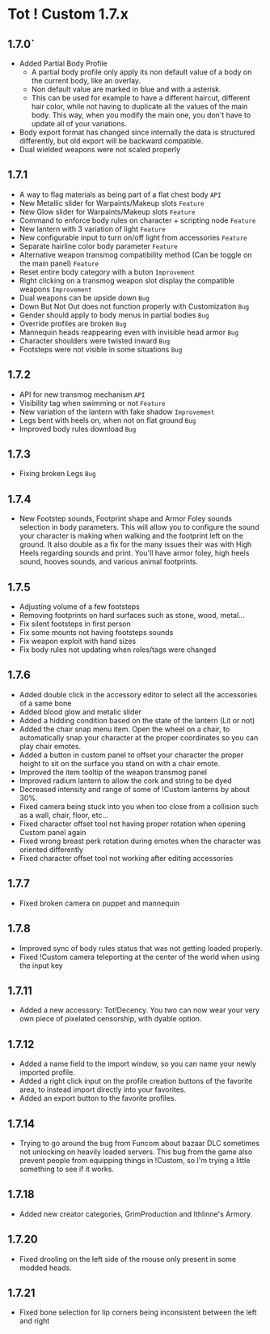 # Tot ! Custom 1.7.x

## 1.7.0`
- Added Partial Body Profile
    - A partial body profile only apply its non default value of a body on the current body, like an overlay.
    - Non default value are marked in blue and with a asterisk.
    - This can be used for example to have a different haircut, different hair color, while not having to duplicate all the values of the main body. This way, when you modify the main one, you don't have to update all of your variations.
- Body export format has changed since internally the data is structured differently, but old export will be backward compatible.
- Dual wielded weapons were not scaled properly

## 1.7.1
- A way to flag materials as being part of a flat chest body `API`
- New Metallic slider for Warpaints/Makeup slots `Feature`
- New Glow slider for Warpaints/Makeup slots `Feature`
- Command to enforce body rules on character + scripting node `Feature`
- New lantern with 3 variation of light `Feature`
- New configurable input to turn on/off light from accessories `Feature`
- Separate hairline color body parameter `Feature`
- Alternative weapon transmog compatibility method (Can be toggle on the main panel) `Feature`
- Reset entire body category with a buton `Improvement`
- Right clicking on a transmog weapon slot display the compatible weapons `Improvement`
- Dual weapons can be upside down `Bug`
- Down But Not Out does not function properly with Customization `Bug`
- Gender should apply to body menus in partial bodies `Bug`
- Override profiles are broken `Bug`
- Mannequin heads reappearing even with invisible head armor `Bug`
- Character shoulders were twisted inward `Bug`
- Footsteps were not visible in some situations `Bug`

## 1.7.2
- API for new transmog mechanism `API`
- Visibility tag when swimming or not `Feature`
- New variation of the lantern with fake shadow `Improvement`
- Legs bent with heels on, when not on flat ground `Bug`
- Improved body rules download `Bug`

## 1.7.3
- Fixing broken Legs `Bug`

## 1.7.4
- New Footstep sounds, Footprint shape and Armor Foley sounds selection in body parameters. This will allow you to configure the sound your character is making when walking and the footprint left on the ground. It also double as a fix for the many issues their was with High Heels regarding sounds and print. You'll have armor foley, high heels sound, hooves sounds, and various animal footprints.

## 1.7.5
- Adjusting volume of a few footsteps
- Removing footprints on hard surfaces such as stone, wood, metal...
- Fix silent footsteps in first person
- Fix some mounts not having footsteps sounds
- Fix weapon exploit with hand sizes
- Fix body rules not updating when roles/tags were changed

## 1.7.6
- Added double click in the accessory editor to select all the accessories of a same bone
- Added blood glow and metalic slider
- Added a hidding condition based on the state of the lantern (Lit or not)
- Added the chair snap menu item. Open the wheel on a chair, to automatically snap your character at the proper coordinates so you can play chair emotes.
- Added a button in custom panel to offset your character the proper height to sit on the surface you stand on with a chair emote.
- Improved the item tooltip of the weapon transmog panel
- Improved radium lantern to allow the cork and string to be dyed
- Decreased intensity and range of some of !Custom lanterns by about 30%.
- Fixed camera being stuck into you when too close from a collision such as a wall, chair, floor, etc...
- Fixed character offset tool not having proper rotation when opening Custom panel again
- Fixed wrong breast perk rotation during emotes when the character was oriented differently
- Fixed character offset tool not working after editing accessories

## 1.7.7
- Fixed broken camera on puppet and mannequin

## 1.7.8
- Improved sync of body rules status that was not getting loaded properly.
- Fixed !Custom camera teleporting at the center of the world when using the input key

## 1.7.11
- Added a new accessory: Tot!Decency. You two can now wear your very own piece of pixelated censorship, with dyable option.

## 1.7.12
- Added a name field to the import window, so you can name your newly imported profile.
- Added a right click input on the profile creation buttons of the favorite area, to instead import directly into your favorites.
- Added an export button to the favorite profiles.

## 1.7.14
- Trying to go around the bug from Funcom about bazaar DLC sometimes not unlocking on heavily loaded servers. This bug from the game also prevent people from equipping things in !Custom, so I'm trying a little something to see if it works.

## 1.7.18
- Added new creator categories, GrimProduction and Ithlinne's Armory.

## 1.7.20
- Fixed drooling on the left side of the mouse only present in some modded heads.

## 1.7.21
- Fixed bone selection for lip corners being inconsistent between the left and right 
